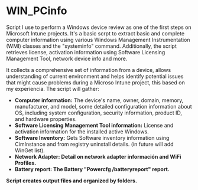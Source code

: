 # WIN_PCinfo

<p>Script I use to perform a Windows device review as one of the first steps on Microsoft Intune projects. It's a basic scrpt to extract basic and complete computer information using various Windows Management Instrumentation (WMI) classes and the "systeminfo" command. Additionally, the script retrieves license, activation information using Software Licensing Management Tool, network device info and more.</p>
<p>It collects a comprehensive set of information from a device, allows understanding of current environment and helps identify potential issues that might cause problems during a Microso Intune project, this based on my experiencia. The script will gather:</p>
<ul>
  <li><strong>Computer information:</strong> The device's name, owner, domain, memory, manufacturer, and model, some detailed configuration information about OS, including system configuration, security information, product ID, and hardware properties.</li>
  <li><strong>Software Licensing Management Tool information:</strong> License and activation information for the installed active Windows.</li>    
  <li><strong>Software Inventory:</strong> Gets Software inventory information using CimInstance and from registry uninstall details. (in future will add WinGet list).</li>
  <li><strong>Network Adapter: Detail on network adapter información and WiFi Profiles.</li>
  <li><strong>Battery report:</strong> The Battery "Powercfg /batteryreport" report.</li>
</ul>
<p>Script creates output files and organized by folders.</p>
